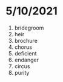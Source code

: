 # 5/10/2021

1. bridegroom
2. heir
3. brochure
4. chorus
5. deficient
6. endanger
7. circus
8. purity
